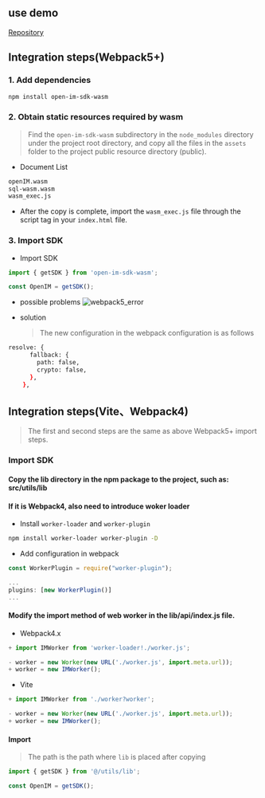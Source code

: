 ## use demo

[Repository](https://github.com/OpenIMSDK/Open-IM-PC-Web-Demo)

## Integration steps(Webpack5+)

### 1. Add dependencies

```bash
npm install open-im-sdk-wasm
```

### 2. Obtain static resources required by wasm

> Find the `open-im-sdk-wasm` subdirectory in the `node_modules` directory under the project root directory, and copy all the files in the `assets` folder to the project public resource directory (public).

- Document List

```bash
openIM.wasm
sql-wasm.wasm
wasm_exec.js
```

- After the copy is complete, import the `wasm_exec.js` file through the script tag in your `index.html` file.

### 3. Import SDK

- Import SDK

```ts
import { getSDK } from 'open-im-sdk-wasm';

const OpenIM = getSDK();
```

- possible problems
  ![webpack5_error](./assets/webpack5_error.png)

- solution
  > The new configuration in the webpack configuration is as follows

```bash
resolve: {
      fallback: {
        path: false,
        crypto: false,
      },
    },
```

## Integration steps(Vite、Webpack4)

> The first and second steps are the same as above Webpack5+ import steps.

### Import SDK

#### Copy the lib directory in the npm package to the project, such as: src/utils/lib

#### If it is Webpack4, also need to introduce woker loader

- Install `worker-loader` and `worker-plugin`

```bash
npm install worker-loader worker-plugin -D
```

- Add configuration in webpack

```js
const WorkerPlugin = require("worker-plugin");

...
plugins: [new WorkerPlugin()]
...
```

#### Modify the import method of web worker in the lib/api/index.js file.

- Webpack4.x

```js
+ import IMWorker from 'worker-loader!./worker.js';

- worker = new Worker(new URL('./worker.js', import.meta.url));
+ worker = new IMWorker();
```

- Vite

```js
+ import IMWorker from './worker?worker';

- worker = new Worker(new URL('./worker.js', import.meta.url));
+ worker = new IMWorker();
```

#### Import

> The path is the path where `lib` is placed after copying

```ts
import { getSDK } from '@/utils/lib';

const OpenIM = getSDK();
```

